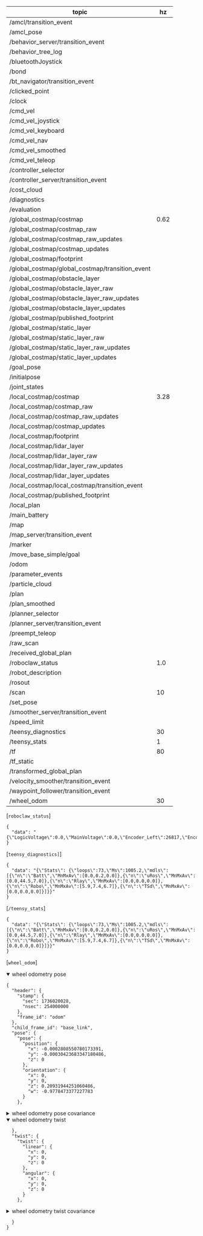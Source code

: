 |topic|hz|
|---|---|
|/amcl/transition_event||
|/amcl_pose||
|/behavior_server/transition_event||
|/behavior_tree_log||
|/bluetoothJoystick||
|/bond||
|/bt_navigator/transition_event||
|/clicked_point||
|/clock||
|/cmd_vel||
|/cmd_vel_joystick||
|/cmd_vel_keyboard||
|/cmd_vel_nav||
|/cmd_vel_smoothed||
|/cmd_vel_teleop||
|/controller_selector||
|/controller_server/transition_event||
|/cost_cloud||
|/diagnostics||
|/evaluation||
|/global_costmap/costmap|0.62|
|/global_costmap/costmap_raw||
|/global_costmap/costmap_raw_updates||
|/global_costmap/costmap_updates||
|/global_costmap/footprint||
|/global_costmap/global_costmap/transition_event||
|/global_costmap/obstacle_layer||
|/global_costmap/obstacle_layer_raw||
|/global_costmap/obstacle_layer_raw_updates||
|/global_costmap/obstacle_layer_updates||
|/global_costmap/published_footprint||
|/global_costmap/static_layer||
|/global_costmap/static_layer_raw||
|/global_costmap/static_layer_raw_updates||
|/global_costmap/static_layer_updates||
|/goal_pose||
|/initialpose||
|/joint_states||
|/local_costmap/costmap|3.28|
|/local_costmap/costmap_raw||
|/local_costmap/costmap_raw_updates||
|/local_costmap/costmap_updates||
|/local_costmap/footprint||
|/local_costmap/lidar_layer||
|/local_costmap/lidar_layer_raw||
|/local_costmap/lidar_layer_raw_updates||
|/local_costmap/lidar_layer_updates||
|/local_costmap/local_costmap/transition_event||
|/local_costmap/published_footprint||
|/local_plan||
|/main_battery||
|/map||
|/map_server/transition_event||
|/marker||
|/move_base_simple/goal||
|/odom||
|/parameter_events||
|/particle_cloud||
|/plan||
|/plan_smoothed||
|/planner_selector||
|/planner_server/transition_event||
|/preempt_teleop||
|/raw_scan||
|/received_global_plan||
|/roboclaw_status|1.0|
|/robot_description||
|/rosout||
|/scan|10|
|/set_pose||
|/smoother_server/transition_event||
|/speed_limit||
|/teensy_diagnostics|30|
|/teensy_stats|1|
|/tf|80|
|/tf_static||
|/transformed_global_plan||
|/velocity_smoother/transition_event||
|/waypoint_follower/transition_event||
|/wheel_odom|30|

[`roboclaw_status`]

```code
{
  "data": "{\"LogicVoltage\":0.0,\"MainVoltage\":0.0,\"Encoder_Left\":26817,\"Encoder_Right\":-26820,\"LeftMotorCurrent\":0.000,\"RightMotorCurrent\":0.000,\"LeftMotorSpeed\":0,\"RightMotorSpeed\":0,\"Error\":0}"
}
```

[`teensy_diagnostics]`]

```code
{
  "data": "{\"Stats\": {\"loops\":73,\"Ms\":1005.2,\"mdls\":[{\"n\":\"Batt\",\"MnMxAv\":[0.0,0.2,0.0]},{\"n\":\"uRos\",\"MnMxAv\":[0.0,44.5,7.0]},{\"n\":\"Rlay\",\"MnMxAv\":[0.0,0.0,0.0]},{\"n\":\"Robo\",\"MnMxAv\":[5.9,7.4,6.7]},{\"n\":\"TSd\",\"MnMxAv\":[0.0,0.0,0.0]}]}}"
}
```

[`/teensy_stats`]

```code
{
  "data": "{\"Stats\": {\"loops\":73,\"Ms\":1005.2,\"mdls\":[{\"n\":\"Batt\",\"MnMxAv\":[0.0,0.2,0.0]},{\"n\":\"uRos\",\"MnMxAv\":[0.0,44.5,7.0]},{\"n\":\"Rlay\",\"MnMxAv\":[0.0,0.0,0.0]},{\"n\":\"Robo\",\"MnMxAv\":[5.9,7.4,6.7]},{\"n\":\"TSd\",\"MnMxAv\":[0.0,0.0,0.0]}]}}"
}
```

[`wheel_odom`]
<details open>
<summary>wheel odometry pose</summary>

```code
{
  "header": {
    "stamp": {
      "sec": 1736020028,
      "nsec": 254000000
    },
    "frame_id": "odom"
  },
  "child_frame_id": "base_link",
  "pose": {
    "pose": {
      "position": {
        "x": -0.0002808550780173391,
        "y": -0.00030423683347180486,
        "z": 0
      },
      "orientation": {
        "x": 0,
        "y": 0,
        "z": 0.20931944251060486,
        "w": -0.9778473377227783
      }
    },
```

</details>
<details>
<summary>wheel odometry pose covariance</summary>

```code
    "covariance": [
      0.001,
      0,
      0,
      0,
      0,
      0,
      0,
      0.001,
      0,
      0,
      0,
      0,
      0,
      0,
      0,
      0,
      0,
      0,
      0,
      0,
      0,
      0,
      0,
      0,
      0,
      0,
      0,
      0,
      0,
      0,
      0,
      0,
      0,
      0,
      0,
      0.001
    ]
```

</details>
<details open>
<summary>wheel odometry twist</summary>

```code
  },
  "twist": {
    "twist": {
      "linear": {
        "x": 0,
        "y": 0,
        "z": 0
      },
      "angular": {
        "x": 0,
        "y": 0,
        "z": 0
      }
    },
```

</details>
<details>
<summary>wheel odometry twist covariance</summary>

```code
    "covariance": [
      0.0001,
      0,
      0,
      0,
      0,
      0,
      0,
      0.0001,
      0,
      0,
      0,
      0,
      0,
      0,
      0,
      0,
      0,
      0,
      0,
      0,
      0,
      0,
      0,
      0,
      0,
      0,
      0,
      0,
      0,
      0,
      0,
      0,
      0,
      0,
      0,
      0.0001
    ]
```
</details>

```code
  }
}
```